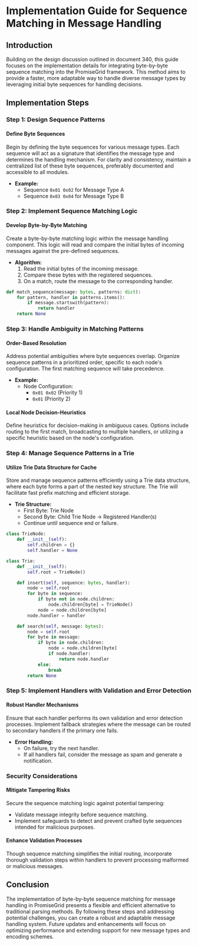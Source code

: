 # Implementation Guide for Sequence Matching in Message Handling

## Introduction

Building on the design discussion outlined in document 340, this guide focuses on the implementation details for integrating byte-by-byte sequence matching into the PromiseGrid framework. This method aims to provide a faster, more adaptable way to handle diverse message types by leveraging initial byte sequences for handling decisions.

## Implementation Steps

### Step 1: Design Sequence Patterns

#### Define Byte Sequences

Begin by defining the byte sequences for various message types. Each sequence will act as a signature that identifies the message type and determines the handling mechanism. For clarity and consistency, maintain a centralized list of these byte sequences, preferably documented and accessible to all modules.

- **Example:**
  - Sequence `0x01 0x02` for Message Type A
  - Sequence `0x03 0x04` for Message Type B

### Step 2: Implement Sequence Matching Logic

#### Develop Byte-by-Byte Matching

Create a byte-by-byte matching logic within the message handling component. This logic will read and compare the initial bytes of incoming messages against the pre-defined sequences.

- **Algorithm:**
  1. Read the initial bytes of the incoming message.
  2. Compare these bytes with the registered sequences.
  3. On a match, route the message to the corresponding handler.

```python
def match_sequence(message: bytes, patterns: dict):
    for pattern, handler in patterns.items():
        if message.startswith(pattern):
            return handler
    return None
```

### Step 3: Handle Ambiguity in Matching Patterns

#### Order-Based Resolution

Address potential ambiguities where byte sequences overlap. Organize sequence patterns in a prioritized order, specific to each node's configuration. The first matching sequence will take precedence.

- **Example:**
  - Node Configuration:
    - `0x01 0x02` (Priority 1)
    - `0x01` (Priority 2)

#### Local Node Decision-Heuristics

Define heuristics for decision-making in ambiguous cases. Options include routing to the first match, broadcasting to multiple handlers, or utilizing a specific heuristic based on the node's configuration.

### Step 4: Manage Sequence Patterns in a Trie

#### Utilize Trie Data Structure for Cache

Store and manage sequence patterns efficiently using a Trie data structure, where each byte forms a part of the nested key structure. The Trie will facilitate fast prefix matching and efficient storage.

- **Trie Structure:**
  - First Byte: Trie Node
  - Second Byte: Child Trie Node -> Registered Handler(s)
  - Continue until sequence end or failure.

```python
class TrieNode:
    def __init__(self):
        self.children = {}
        self.handler = None

class Trie:
    def __init__(self):
        self.root = TrieNode()

    def insert(self, sequence: bytes, handler):
        node = self.root
        for byte in sequence:
            if byte not in node.children:
                node.children[byte] = TrieNode()
            node = node.children[byte]
        node.handler = handler

    def search(self, message: bytes):
        node = self.root
        for byte in message:
            if byte in node.children:
                node = node.children[byte]
                if node.handler:
                    return node.handler
            else:
                break
        return None
```

### Step 5: Implement Handlers with Validation and Error Detection

#### Robust Handler Mechanisms

Ensure that each handler performs its own validation and error detection processes. Implement fallback strategies where the message can be routed to secondary handlers if the primary one fails.

- **Error Handling:**
  - On failure, try the next handler.
  - If all handlers fail, consider the message as spam and generate a notification.

### Security Considerations

#### Mitigate Tampering Risks

Secure the sequence matching logic against potential tampering:
- Validate message integrity before sequence matching.
- Implement safeguards to detect and prevent crafted byte sequences intended for malicious purposes.

#### Enhance Validation Processes

Though sequence matching simplifies the initial routing, incorporate thorough validation steps within handlers to prevent processing malformed or malicious messages.

## Conclusion

The implementation of byte-by-byte sequence matching for message handling in PromiseGrid presents a flexible and efficient alternative to traditional parsing methods. By following these steps and addressing potential challenges, you can create a robust and adaptable message handling system. Future updates and enhancements will focus on optimizing performance and extending support for new message types and encoding schemes.

